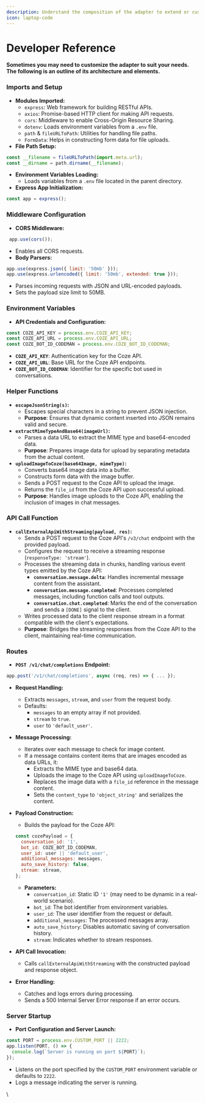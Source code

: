 ```yaml
---
description: Understand the composition of the adapter to extend or customize as needed.
icon: laptop-code
---
```


# Developer Reference

**Sometimes you may need to customize the adapter to suit your needs. The following  is an outline of its architecture and elements.**

### **Imports and Setup**

* **Modules Imported:**
  * `express`: Web framework for building RESTful APIs.
  * `axios`: Promise-based HTTP client for making API requests.
  * `cors`: Middleware to enable Cross-Origin Resource Sharing.
  * `dotenv`: Loads environment variables from a `.env` file.
  * `path` & `fileURLToPath`: Utilities for handling file paths.
  * `FormData`: Helps in constructing form data for file uploads.
* **File Path Setup:**

```javascript
const __filename = fileURLToPath(import.meta.url);
const __dirname = path.dirname(__filename);
```

* **Environment Variables Loading:**
  * Loads variables from a `.env` file located in the parent directory.
* **Express App Initialization:**

```javascript
const app = express();
```

### **Middleware Configuration**

* **CORS Middleware:**

```javascript
 app.use(cors());
```

* Enables all CORS requests.
* **Body Parsers:**

```javascript
app.use(express.json({ limit: '50mb' }));
app.use(express.urlencoded({ limit: '50mb', extended: true }));
```

* Parses incoming requests with JSON and URL-encoded payloads.
* Sets the payload size limit to 50MB.

### **Environment Variables**

* **API Credentials and Configuration:**

```javascript
const COZE_API_KEY = process.env.COZE_API_KEY;
const COZE_API_URL = process.env.COZE_API_URL;
const COZE_BOT_ID_CODEMAN = process.env.COZE_BOT_ID_CODEMAN;
```

* **`COZE_API_KEY`**: Authentication key for the Coze API.
* **`COZE_API_URL`**: Base URL for the Coze API endpoints.
* **`COZE_BOT_ID_CODEMAN`**: Identifier for the specific bot used in conversations.

### **Helper Functions**

* **`escapeJsonString(s)`:**
  * Escapes special characters in a string to prevent JSON injection.
  * **Purpose**: Ensures that dynamic content inserted into JSON remains valid and secure.
* **`extractMimeTypeAndBase64(imageUrl)`:**
  * Parses a data URL to extract the MIME type and base64-encoded data.
  * **Purpose**: Prepares image data for upload by separating metadata from the actual content.
* **`uploadImageToCoze(base64Image, mimeType)`:**
  * Converts base64 image data into a buffer.
  * Constructs form data with the image buffer.
  * Sends a POST request to the Coze API to upload the image.
  * Returns the `file_id` from the Coze API upon successful upload.
  * **Purpose**: Handles image uploads to the Coze API, enabling the inclusion of images in chat messages.

### **API Call Function**

* **`callExternalApiWithStreaming(payload, res)`:**
  * Sends a POST request to the Coze API's `/v3/chat` endpoint with the provided payload.
  * Configures the request to receive a streaming response (`responseType: 'stream'`).
  * Processes the streaming data in chunks, handling various event types emitted by the Coze API:
    * **`conversation.message.delta`**: Handles incremental message content from the assistant.
    * **`conversation.message.completed`**: Processes completed messages, including function calls and tool outputs.
    * **`conversation.chat.completed`**: Marks the end of the conversation and sends a `[DONE]` signal to the client.
  * Writes processed data to the client response stream in a format compatible with the client's expectations.
  * **Purpose**: Bridges the streaming responses from the Coze API to the client, maintaining real-time communication.

### **Routes**

* **`POST /v1/chat/completions` Endpoint:**

```javascript
app.post('/v1/chat/completions', async (req, res) => { ... });
```

* **Request Handling:**
  * Extracts `messages`, `stream`, and `user` from the request body.
  * Defaults:
    * `messages` to an empty array if not provided.
    * `stream` to `true`.
    * `user` to `'default_user'`.
* **Message Processing:**
  * Iterates over each message to check for image content.
  * If a message contains content items that are images encoded as data URLs, it:
    * Extracts the MIME type and base64 data.
    * Uploads the image to the Coze API using `uploadImageToCoze`.
    * Replaces the image data with a `file_id` reference in the message content.
    * Sets the `content_type` to `'object_string'` and serializes the content.
*   **Payload Construction:**

    * Builds the payload for the Coze API:

    ```javascript
    const cozePayload = {
      conversation_id: '1',
      bot_id: COZE_BOT_ID_CODEMAN,
      user_id: user || 'default_user',
      additional_messages: messages,
      auto_save_history: false,
      stream: stream,
    };
    ```

    * **Parameters:**
      * `conversation_id`: Static ID `'1'` (may need to be dynamic in a real-world scenario).
      * `bot_id`: The bot identifier from environment variables.
      * `user_id`: The user identifier from the request or default.
      * `additional_messages`: The processed messages array.
      * `auto_save_history`: Disables automatic saving of conversation history.
      * `stream`: Indicates whether to stream responses.
* **API Call Invocation:**
  * Calls `callExternalApiWithStreaming` with the constructed payload and response object.
* **Error Handling:**
  * Catches and logs errors during processing.
  * Sends a 500 Internal Server Error response if an error occurs.

### **Server Startup**

* **Port Configuration and Server Launch:**

```javascript
const PORT = process.env.CUSTOM_PORT || 2222;
app.listen(PORT, () => {
  console.log(`Server is running on port ${PORT}`);
});
```

* Listens on the port specified by the `CUSTOM_PORT` environment variable or defaults to `2222`.
* Logs a message indicating the server is running.



\
